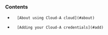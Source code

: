 <!-- post: -->


### Contents

*		[About using Cloud-A cloud](#about)
*		[Adding your Cloud-A credentials](#add)

